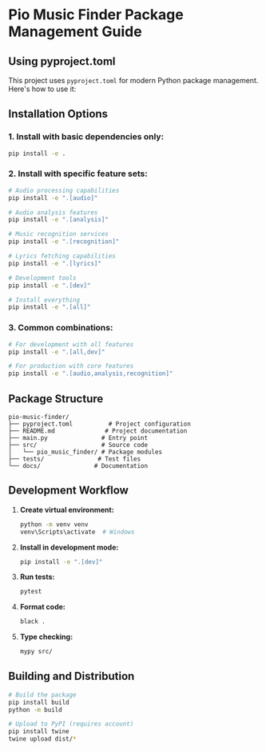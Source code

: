 # Pio Music Finder Package Management Guide

## Using pyproject.toml

This project uses `pyproject.toml` for modern Python package management. Here's how to use it:

## Installation Options

### 1. Install with basic dependencies only:
```bash
pip install -e .
```

### 2. Install with specific feature sets:
```bash
# Audio processing capabilities
pip install -e ".[audio]"

# Audio analysis features
pip install -e ".[analysis]"

# Music recognition services
pip install -e ".[recognition]"

# Lyrics fetching capabilities
pip install -e ".[lyrics]"

# Development tools
pip install -e ".[dev]"

# Install everything
pip install -e ".[all]"
```

### 3. Common combinations:
```bash
# For development with all features
pip install -e ".[all,dev]"

# For production with core features
pip install -e ".[audio,analysis,recognition]"
```

## Package Structure

```
pio-music-finder/
├── pyproject.toml          # Project configuration
├── README.md              # Project documentation
├── main.py               # Entry point
├── src/                  # Source code
│   └── pio_music_finder/ # Package modules
├── tests/               # Test files
└── docs/               # Documentation
```

## Development Workflow

1. **Create virtual environment:**
   ```bash
   python -m venv venv
   venv\Scripts\activate  # Windows
   ```

2. **Install in development mode:**
   ```bash
   pip install -e ".[dev]"
   ```

3. **Run tests:**
   ```bash
   pytest
   ```

4. **Format code:**
   ```bash
   black .
   ```

5. **Type checking:**
   ```bash
   mypy src/
   ```

## Building and Distribution

```bash
# Build the package
pip install build
python -m build

# Upload to PyPI (requires account)
pip install twine
twine upload dist/*
```

